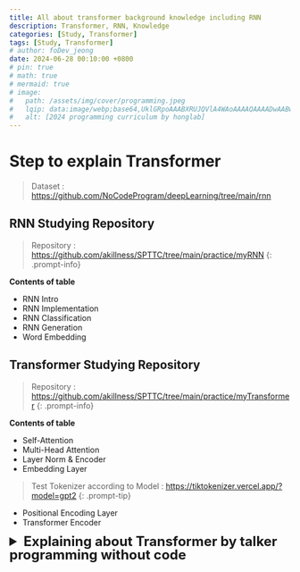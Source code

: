 ```yaml
---
title: All about transformer background knowledge including RNN
description: Transformer, RNN, Knowledge
categories: [Study, Transformer]
tags: [Study, Transformer]
# author: foDev_jeong
date: 2024-06-28 00:10:00 +0800
# pin: true
# math: true
# mermaid: true
# image:
#   path: /assets/img/cover/programming.jpeg
#   lqip: data:image/webp;base64,UklGRpoAAABXRUJQVlA4WAoAAAAQAAAADwAABwAAQUxQSDIAAAARL0AmbZurmr57yyIiqE8oiG0bejIYEQTgqiDA9vqnsUSI6H+oAERp2HZ65qP/VIAWAFZQOCBCAAAA8AEAnQEqEAAIAAVAfCWkAALp8sF8rgRgAP7o9FDvMCkMde9PK7euH5M1m6VWoDXf2FkP3BqV0ZYbO6NA/VFIAAAA
#   alt: [2024 programming curriculum by honglab]
---
```


# Step to explain Transformer 
> Dataset : <https://github.com/NoCodeProgram/deepLearning/tree/main/rnn>

## RNN Studying Repository
> Repository : <https://github.com/akillness/SPTTC/tree/main/practice/myRNN>
{: .prompt-info}

**Contents of table**
- RNN Intro
- RNN Implementation
- RNN Classification
- RNN Generation
- Word Embedding


## Transformer Studying Repository
> Repository : <https://github.com/akillness/SPTTC/tree/main/practice/myTransformer>
{: .prompt-info}

**Contents of table**
- Self-Attention
- Multi-Head Attention
- Layer Norm & Encoder
- Embedding Layer

> Test Tokenizer according to Model : <https://tiktokenizer.vercel.app/?model=gpt2>
{: .prompt-tip}

- Positional Encoding Layer
- Transformer Encoder

<details markdown="1">
<summary style= "font-size:24px; line-height:24px; font-weight:bold; cursor:pointer;" > Explaining about Transformer by talker programming without code </summary>

{% include embed/youtube.html id='34gBoeY62zE' %}

</details>